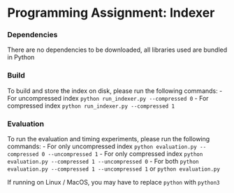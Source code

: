 # Programming Assignment: Indexer

### Dependencies
There are no dependencies to be downloaded, all libraries used are bundled in Python

### Build
To build and store the index on disk, please run the following commands:
    - For uncompressed index
        ```
        python run_indexer.py --compressed 0
        ```
    - For compressed index
        ```
        python run_indexer.py --compressed 1
        ```

### Evaluation
To run the evaluation and timing experiments, please run the following commands:
    - For only uncompressed index
        ```
        python evaluation.py --compressed 0 --uncompressed 1
        ```
    - For only compressed index
        ```
        python evaluation.py --compressed 1 --uncompressed 0
        ```
    - For both
        ```
        python evaluation.py --compressed 1 --uncompressed 1
        ```
        or 
        ```
        python evaluation.py
        ```

If running on Linux / MacOS, you may have to replace `python` with `python3`

